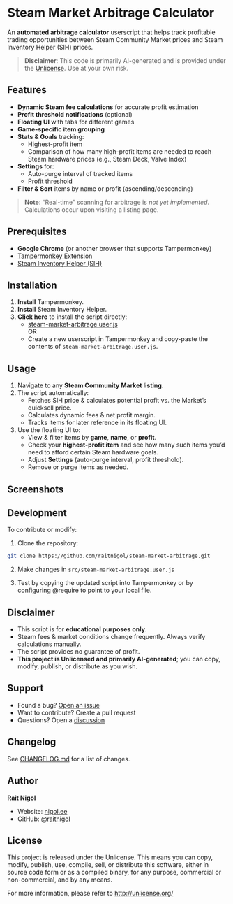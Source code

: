 # Steam Market Arbitrage Calculator

An **automated arbitrage calculator** userscript that helps track profitable trading opportunities between Steam Community Market prices and Steam Inventory Helper (SIH) prices.

> **Disclaimer**: This code is primarily AI-generated and is provided under the [Unlicense](http://unlicense.org/). Use at your own risk.

## Features

- **Dynamic Steam fee calculations** for accurate profit estimation  
- **Profit threshold notifications** (optional)  
- **Floating UI** with tabs for different games  
- **Game-specific item grouping**  
- **Stats & Goals** tracking:
  - Highest-profit item  
  - Comparison of how many high-profit items are needed to reach Steam hardware prices (e.g., Steam Deck, Valve Index)  
- **Settings** for:
  - Auto-purge interval of tracked items  
  - Profit threshold  
- **Filter & Sort** items by name or profit (ascending/descending)

> **Note**: “Real-time” scanning for arbitrage is *not yet implemented*. Calculations occur upon visiting a listing page.

## Prerequisites

- **Google Chrome** (or another browser that supports Tampermonkey)  
- [Tampermonkey Extension](https://chrome.google.com/webstore/detail/tampermonkey/dhdgffkkebhmkfjojejmpbldmpobfkfo)  
- [Steam Inventory Helper (SIH)](https://chrome.google.com/webstore/detail/steam-inventory-helper/cmeakgjggjdlcpncigglobpjbkabhmjl)

## Installation

1. **Install** Tampermonkey.  
2. **Install** Steam Inventory Helper.  
3. **Click here** to install the script directly:  
   - [steam-market-arbitrage.user.js](https://raw.githubusercontent.com/raitnigol/Steam-Market-Arbitrage-Calculator/main/steam-market-arbitrage.user.js)  
   OR  
   - Create a new userscript in Tampermonkey and copy-paste the contents of `steam-market-arbitrage.user.js`.

## Usage

1. Navigate to any **Steam Community Market listing**.
2. The script automatically:
   - Fetches SIH price & calculates potential profit vs. the Market’s quicksell price.
   - Calculates dynamic fees & net profit margin.
   - Tracks items for later reference in its floating UI.
3. Use the floating UI to:
   - View & filter items by **game**, **name**, or **profit**.
   - Check your **highest-profit item** and see how many such items you’d need to afford certain Steam hardware goals.
   - Adjust **Settings** (auto-purge interval, profit threshold).
   - Remove or purge items as needed.

## Screenshots

## Development

To contribute or modify:

1. Clone the repository:
```bash
git clone https://github.com/raitnigol/steam-market-arbitrage.git
```

2. Make changes in `src/steam-market-arbitrage.user.js`

3. Test by copying the updated script into Tampermonkey or by configuring @require to point to your local file.

## Disclaimer

- This script is for **educational purposes only**.
- Steam fees & market conditions change frequently. Always verify calculations manually.
- The script provides no guarantee of profit.
- **This project is Unlicensed and primarily AI-generated**; you can copy, modify, publish, or distribute as you wish.

## Support

- Found a bug? [Open an issue](https://github.com/raitnigol/steam-market-arbitrage/issues)
- Want to contribute? Create a pull request
- Questions? Open a [discussion](https://github.com/raitnigol/steam-market-arbitrage/discussions)

## Changelog

See [CHANGELOG.md](CHANGELOG.md) for a list of changes.

## Author

**Rait Nigol**
- Website: [nigol.ee](https://nigol.ee)
- GitHub: [@raitnigol](https://github.com/raitnigol)

## License

This project is released under the Unlicense.
This means you can copy, modify, publish, use, compile, sell, or distribute this software, either in source code form or as a compiled binary, for any purpose, commercial or non-commercial, and by any means.

For more information, please refer to <http://unlicense.org/>
